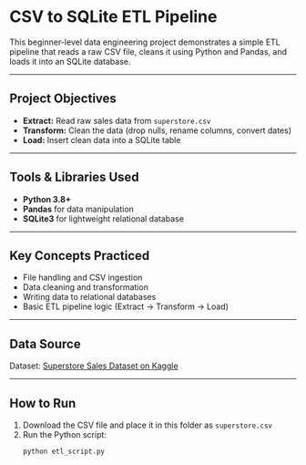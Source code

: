 # CSV to SQLite ETL Pipeline

This beginner-level data engineering project demonstrates a simple ETL pipeline that reads a raw CSV file, cleans it using Python and Pandas, and loads it into an SQLite database.

---

## Project Objectives

- **Extract:** Read raw sales data from `superstore.csv`
- **Transform:** Clean the data (drop nulls, rename columns, convert dates)
- **Load:** Insert clean data into a SQLite table

---

##  Tools & Libraries Used

- **Python 3.8+**
- **Pandas** for data manipulation
- **SQLite3** for lightweight relational database

---

##  Key Concepts Practiced

- File handling and CSV ingestion
- Data cleaning and transformation
- Writing data to relational databases
- Basic ETL pipeline logic (Extract → Transform → Load)

---

##  Data Source

Dataset: [Superstore Sales Dataset on Kaggle](https://www.kaggle.com/datasets/vivek468/superstore-dataset-final)

---

##  How to Run

1. Download the CSV file and place it in this folder as `superstore.csv`
2. Run the Python script:
   ```bash
   python etl_script.py
